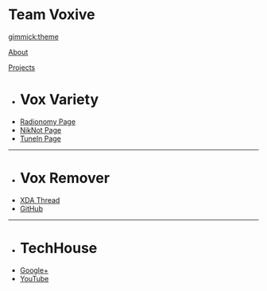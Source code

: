 <!-- Name of your wiki -- Do NOT remove the leading `#` character.  -->
# Team Voxive

<!-- Default theme -- (Read: http://dynalon.github.io/mdwiki/#!customizing.md#Theme_chooser) -->
[gimmick:theme](journal)

<!-- Navigation -- (Read: http://dynalon.github.io/mdwiki/#!quickstart.md#Adding_a_navigation) -->
[About](pages/about.md)

[Projects]()

  * # Vox Variety
  * [Radionomy Page][v1]
  * [NikNot Page][v2]
  * [TuneIn Page][v3]
  - - - -
  * # Vox Remover
  * [XDA Thread][r1]
  * [GitHub][r2]
  - - - -
  * # TechHouse
  * [Google+][th1]
  * [YouTube][th2]

[v1]: http://radionomy.com/en/radio/voxvariety/index
[v2]: http://niknot.com/stations/vox-variety/
[v3]: http://tunein.com/radio/Vox-Variety-s244928/
[r1]: http://forum.xda-developers.com/android/apps-games/tool-vox-remover-t2870264
[r2]: https://github.com/TeamVoxive/vox_remover
[th1]: https://plus.google.com/116782453922961382111
[th2]: https://www.youtube.com/channel/UCQ1ZMKS4fnIWqXS5ao9TaYA

<!-- Let the user choose a theme -- (Read: http://dynalon.github.io/mdwiki/#!quickstart.md#Adding_a_navigation) -->
<!--
[gimmick:themechooser](Choose theme)
-->
